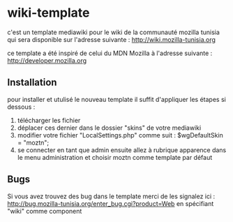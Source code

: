 wiki-template
=============

c'est un template mediawiki pour le wiki de la communauté mozilla tunisia qui sera disponible sur l'adresse suivante : 
http://wiki.mozilla-tunisia.org

ce template a été inspiré de celui du MDN Mozilla à l'adresse suivante : http://developer.mozilla.org

Installation
------------

pour installer et utulisé le nouveau template il suffit d'appliquer les étapes si dessous : 

1. télécharger les fichier
2. déplacer ces dernier dans le dossier "skins" de votre mediawiki
3. modifier votre fichier "LocalSettings.php" comme suit : $wgDefaultSkin = "moztn";
4. se connecter en tant que admin ensuite allez à rubrique apparence dans le menu administration et choisir moztn comme template par défaut

Bugs
----

Si vous avez trouvez des bug dans le template merci de les signalez ici : 
http://bug.mozilla-tunisia.org/enter_bug.cgi?product=Web
en spécifiant "wiki" comme component
